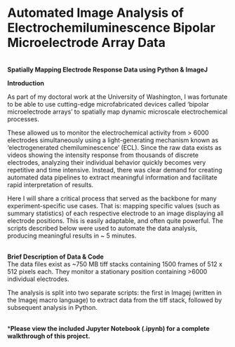 # Automated Image Analysis of Electrochemiluminescence Bipolar Microelectrode Array Data
\
**Spatially Mapping Electrode Response Data using Python & ImageJ**

**Introduction** 

As part of my doctoral work at the University of Washington, I was fortunate to be able to use cutting-edge microfabricated devices called ‘bipolar microelectrode arrays’ to spatially map dynamic microscale electrochemical processes. 

These allowed us to monitor the electrochemical activity from > 6000 electrodes simultaneously using a light-generating mechanism known as ‘electrogenerated chemiluminescence’ (ECL). Since the raw data exists as videos showing the intensity response from thousands of discrete electrodes, analyzing their individual behavior quickly becomes very repetitive and time intensive. Instead, there was clear demand for creating automated data pipelines to extract meaningful information and facilitate rapid interpretation of results. 

Here I will share a critical process that served as the backbone for many experiment-specific use cases. That is: mapping specific values (such as summary statistics) of each respective electrode to an image displaying all electrode positions. This is easily adaptable, and often quite powerful. The scripts described below were used to automate the data analysis, producing meaningful results in ~ 5 minutes. 


\
**Brief Description of Data & Code**
\
The data files exist as ~750 MB tiff stacks containing 1500 frames of 512 x 512 pixels each. They monitor a stationary position containing >6000 individual electrodes. 

The analysis is split into two separate scripts: the first in Imagej (written in the Imagej macro language) to extract data from the tiff stack, followed by subsequent analysis in Python. 



\
***Please view the included Jupyter Notebook (.ipynb) for a complete walkthrough of this project.**



